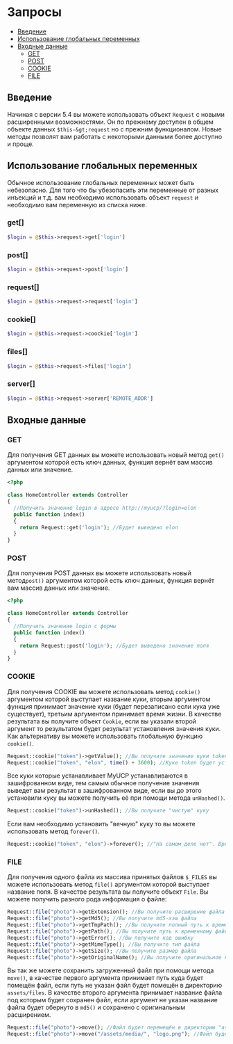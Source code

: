 # Запросы

- [Введение](#Введение)
- [Использование глобальных переменных](#Использование-глобальных-переменных)
- [Входные данные](#Входные-данные)
    - [GET](#GET)
    - [POST](#POST)
    - [COOKIE](#COOKIE)
    - [FILE](#FILE)

<a name="Введение"></a>
## Введение

Начиная с версии 5.4 вы можете использовать объект `Request` с новыми расширенными возможностями. Он по прежнему доступен в общем объекте данных `$this-&gt;request` но с прежним функционалом. Новые методы позволят вам работать с некоторыми данными более доступно и проще.

<a name="Использование-глобальных-переменных"></a>
## Использование глобальных переменных

Обычное использование глобальных переменных может быть небезопасно. Для того что бы убезопасить эти переменные от разных инъекций и т.д. вам необходимо использовать объект `request` и необходимо вам переменную из списка ниже.

### get[]
```php
$login = @$this->request->get['login']
```
### post[]
```php
$login = @$this->request->post['login']
```
### request[]
```php
$login = @$this->request->request['login']
```
### cookie[]
```php
$login = @$this->request->coockie['login']
```
### files[]
```php
$login = @$this->request->files['login']
```
### server[]
```php
$login = @$this->request->server['REMOTE_ADDR']
```

<a name="Входные-данные"></a>
## Входные данные

<a name="GET"></a>
### GET

Для получения GET данных вы можете использовать новый метод `get()` аргументом которой есть ключ данных, функция вернёт вам массив данных или значение. 

```php
<?php

class HomeController extends Controller
{
  //Получить значение login в адресе http://myucp/?login=elon
  public function index()
  {
    return Request::get('login'); //Будет выведено elon
  }
}
```

<a name="POST"></a>
### POST

Для получения POST данных вы можете использовать новый метод`post()` аргументом которой есть ключ данных, функция вернёт вам массив данных или значение. 

```php
<?php

class HomeController extends Controller
{
  //Получить значение login с формы
  public function index()
  {
    return Request::post('login'); //Будет выведено значение поля
  }
}
```

<a name="COOKIE"></a>
### COOKIE

Для получения COOKIE вы можете использовать метод `cookie()` аргументом которой выступает название куки, вторым аргументом функция принимает значение куки (будет перезаписано если кука уже существует), третьим аргументом принимает время жизни. В качестве результата вы получите объект `Cookie`, если вы указали второй аргумент то результатом будет результат установления значения куки. Как альтернативу вы можете использовать глобальную функцию `cookie()`.

```php
Request::cookie("token")->getValue(); //Вы получите значение куки token
Request::cookie("token", "elon", time() + 3600); //Куке token будет установлено значение elon с временем жизни час. 
```

Все куки которые устанавливает MyUCP устанавливаются в зашифрованном виде, тем самым обычное получение значения выведет вам результат в зашифрованном виде, если вы до этого установили куку вы можете получить её при помощи метода `unHashed()`.

```php
Request::cookie("token")->unHashed(); //Вы получите "чистую" куку
```

Если вам необходимо установить "вечную" куку то вы можете использовать метод `forever()`.

```php
Request::cookie("token", "elon")->forever(); //"На самом деле нет". Время жизни "вечной" куки - 5 лет.
```

<a name="FILE"></a>
### FILE

Для получения одного файла из массива принятых файлов `$_FILES` вы можете использовать метод `file()` аргументом которой выступает название поля. В качестве результата вы получите объект `File`. Вы можете получить разного рода информация о файле:

```php
Request::file("photo")->getExtension(); //Вы получите расширение файла
Request::file("photo")->getMd5(); //Вы получите md5-хэш файла
Request::file("photo")->getTmpPath(); //Вы получите полный путь к временному файлу на сервере
Request::file("photo")->getPath(); //Вы получите путь к временному файлу на сервере без указания самого файла в конце
Request::file("photo")->getError(); //Вы получите код ошибку
Request::file("photo")->getMimeType(); //Вы получите тип файла
Request::file("photo")->getSize(); //Вы получите размер файла
Request::file("photo")->getOriginalName(); //Вы получите оригинальное название файла
```

Вы так же можете сохранить загруженный файл при помощи метода `move()`, в качестве первого аргумента принимает путь куда будет помещён файл, если путь не указан файл будет помещён в директорию `assets/files`. В качестве второго аргумента принимает название файла под которым будет сохранен файл, если аргумент не указан название файла будет обернуто в `md5()` и сохранено с оригинальным расширением.

```php
Request::file("photo")->move(); //Файл будет перемещён в директорию "assets/files", название файла будет обернуто в "md5()"
Request::file("photo")->move("/assets/media/", "logo.png"); //Файл будет перемещён в директорию "assets/media", название файла будет "logo.png"
```
